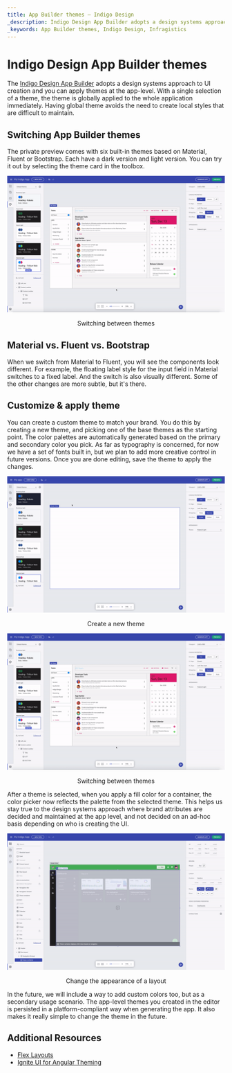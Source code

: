 ```yaml
---
title: App Builder themes – Indigo Design
_description: Indigo Design App Builder adopts a design systems approach to UI creation, and you can apply themes at the app-level. This avoids the need to create local styles that are difficult to maintain. 
_keywords: App Builder themes, Indigo Design, Infragistics
---
```


# Indigo Design App Builder themes

The [Indigo Design App Builder]({environment:infragisticsBaseUrl}/products/indigo-design/app-builder) adopts a design systems approach to UI creation and you can apply themes at the app-level. With a single selection of a theme, the theme is globally applied to the whole application immediately. Having global theme avoids the need to create local styles that are difficult to maintain.  

## Switching App Builder themes 

The private preview comes with six built-in themes based on Material, Fluent or Bootstrap. Each have a dark version and light version. You can try it out by selecting the theme card in the toolbox.  

<img class="responsive-img" src="../../images/switching-between-themes-Indigo-Design-App-Builder.gif" />
<p style="text-align:center;">Switching between themes</p>

## Material vs. Fluent vs. Bootstrap 

When we switch from Material to Fluent, you will see the components look different. For example, the floating label style for the input field in Material switches to a fixed label. And the switch is also visually different. Some of the other changes are more subtle, but it's there. 

## Customize & apply theme 

You can create a custom theme to match your brand. You do this by creating a new theme, and picking one of the base themes as the starting point. The color palettes are automatically generated based on the primary and secondary color you pick. As far as typography is concerned, for now we have a set of fonts built in, but we plan to add more creative control in future versions. Once you are done editing, save the theme to apply the changes.  

<img class="responsive-img" src="../../images/create-theme-Indigo-Design-App-Builder.gif" />
<p style="text-align:center;">Create a new theme</p>

<img class="responsive-img" src="../../images/switching-between-themes-Indigo-Design-App-Builder.gif" />
<p style="text-align:center;">Switching between themes</p>

After a theme is selected, when you apply a fill color for a container, the color picker now reflects the palette from the selected theme. This helps us stay true to the design systems approach where brand attributes are decided and maintained at the app level, and not decided on an ad-hoc basis depending on who is creating the UI. 

<img class="responsive-img" src="../../images/change-appearance-Indigo-Design-App-Builder.gif" />
<p style="text-align:center;">Change the appearance of a layout</p>

In the future, we will include a way to add custom colors too, but as a secondary usage scenario. The app-level themes you created in the editor is persisted in a platform-compliant way when generating the app. It also makes it really simple to change the theme in the future.  

## Additional Resources

<div class="divider--half"></div>

* [Flex Layouts](../flex-layouts/flex-layouts.md)
* [Ignite UI for Angular Theming]({environment:infragisticsBaseUrl}/products/ignite-ui-angular/angular/components/themes/index)